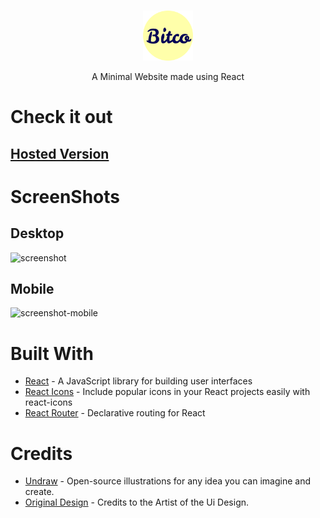 <!-- PROJECT LOGO -->
<br />
<p align="center">
  <a href="https://github.com/othneildrew/Best-README-Template">
    <img src="https://github.com/AndroShivam/react-minimal-website/blob/main/public/android-chrome-512x512.png" alt="Logo" width="80" height="80">
  </a>

  <p align="center">
    A Minimal Website made using React
  </p>
  </p>


<!-- ABOUT THE PROJECT -->
# Check it out
## [Hosted Version](https://minimalreact.netlify.app/)

# ScreenShots
## Desktop
![screenshot](https://user-images.githubusercontent.com/52043419/100610261-6377a200-3335-11eb-8420-98a2bf93cf79.png)
## Mobile
![screenshot-mobile](https://user-images.githubusercontent.com/52043419/100696219-0f160600-33b9-11eb-8565-6e9b9e287b27.png)


# Built With
* [React](https://github.com/facebook/react/) - A JavaScript library for building user interfaces
* [React Icons](https://react-icons.github.io/react-icons/) - Include popular icons in your React projects easily with react-icons
* [React Router](https://github.com/ReactTraining/react-router) - Declarative routing for React

# Credits 
* [Undraw](https://undraw.co/) - Open-source illustrations for any idea you can imagine and create.
* [Original Design](https://www.pinterest.com/pin/501025527299073492/sent/?invite_code=33761d13caaf4f5a963015196fd8d226&sender=781374741507303357&sfo=1) - Credits to the Artist of the Ui Design.

